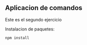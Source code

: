 ## Aplicacion  de comandos

Este es el segundo ejercicio

Instalacion de paquetes: 

````````
npm install
````````